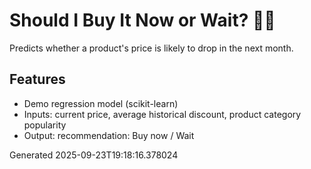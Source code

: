 # Should I Buy It Now or Wait? 🛒🔮

Predicts whether a product's price is likely to drop in the next month.

## Features
- Demo regression model (scikit-learn)
- Inputs: current price, average historical discount, product category popularity
- Output: recommendation: Buy now / Wait

Generated 2025-09-23T19:18:16.378024
